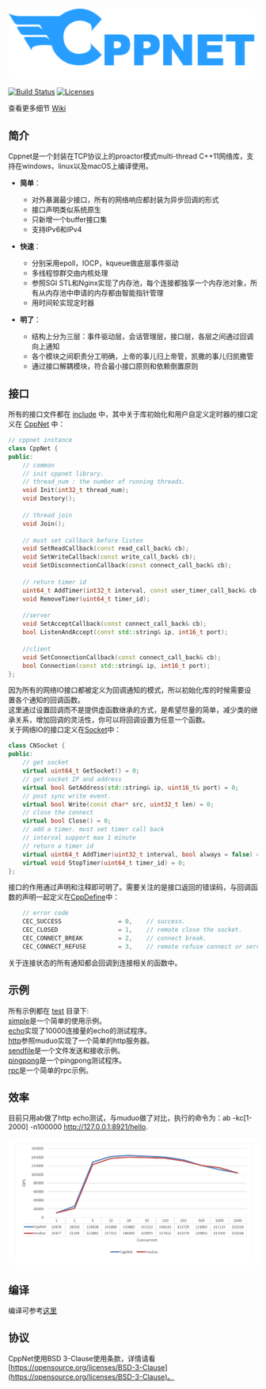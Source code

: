 <p align="left"><img width="500" src="./doc/image/logo.png" alt="cppnet logo"></p>

<p align="left">
    <a href="https://travis-ci.org/caozhiyi/CppNet"><img src="https://travis-ci.org/caozhiyi/CppNet.svg?branch=master" alt="Build Status"></a>
    <a href="https://opensource.org/licenses/BSD-3-Clause"><img src="https://img.shields.io/badge/license-bsd-orange.svg" alt="Licenses"></a>
</p> 

查看更多细节 [Wiki](https://github.com/caozhiyi/CppNet/wiki)

## 简介

Cppnet是一个封装在TCP协议上的proactor模式multi-thread C++11网络库，支持在windows，linux以及macOS上编译使用。     
 - **简单**：   
    + 对外暴漏最少接口，所有的网络响应都封装为异步回调的形式
    + 接口声明类似系统原生
    + 只新增一个buffer接口集
    + 支持IPv6和IPv4

- **快速**：    
    + 分别采用epoll，IOCP，kqueue做底层事件驱动
    + 多线程惊群交由内核处理
    + 参照SGI STL和Nginx实现了内存池，每个连接都独享一个内存池对象，所有从内存池中申请的内存都由智能指针管理
    + 用时间轮实现定时器

- **明了**： 
    + 结构上分为三层：事件驱动层，会话管理层，接口层，各层之间通过回调向上通知
    + 各个模块之间职责分工明确，上帝的事儿归上帝管，凯撒的事儿归凯撒管
    + 通过接口解耦模块，符合最小接口原则和依赖倒置原则

## 接口

所有的接口文件都在 [include](/include) 中，其中关于库初始化和用户自定义定时器的接口定义在 [CppNet](/include/CppNet.h) 中：   
```c++
// cppnet instance
class CppNet {
public:
    // common
    // init cppnet library.
    // thread_num : the number of running threads.
    void Init(int32_t thread_num);
    void Destory();

    // thread join
    void Join();

    // must set callback before listen
    void SetReadCallback(const read_call_back& cb);
    void SetWriteCallback(const write_call_back& cb);
    void SetDisconnectionCallback(const connect_call_back& cb);

    // return timer id
    uint64_t AddTimer(int32_t interval, const user_timer_call_back& cb, void* param = nullptr, bool always = false);
    void RemoveTimer(uint64_t timer_id);

    //server
    void SetAcceptCallback(const connect_call_back& cb);
    bool ListenAndAccept(const std::string& ip, int16_t port);

    //client
    void SetConnectionCallback(const connect_call_back& cb);
    bool Connection(const std::string& ip, int16_t port);
};
```
因为所有的网络IO接口都被定义为回调通知的模式，所以初始化库的时候需要设置各个通知的回调函数。     
这里通过设置回调而不是提供虚函数继承的方式，是希望尽量的简单，减少类的继承关系，增加回调的灵活性，你可以将回调设置为任意一个函数。      
关于网络IO的接口定义在[Socket](/include/Socket.h)中：   
```c++
class CNSocket {
public:
    // get socket
    virtual uint64_t GetSocket() = 0;
    // get socket IP and address
    virtual bool GetAddress(std::string& ip, uint16_t& port) = 0;
    // post sync write event.
    virtual bool Write(const char* src, uint32_t len) = 0;
    // close the connect
    virtual bool Close() = 0;
    // add a timer. must set timer call back
    // interval support max 1 minute
    // return a timer id
    virtual uint64_t AddTimer(uint32_t interval, bool always = false) = 0;
    virtual void StopTimer(uint64_t timer_id) = 0;
};
```
接口的作用通过声明和注释即可明了。需要关注的是接口返回的错误码，与回调函数的声明一起定义在[CppDefine](/include/CppDefine.h)中：
```c++
    // error code
    CEC_SUCCESS                = 0,    // success.
    CEC_CLOSED                 = 1,    // remote close the socket.
    CEC_CONNECT_BREAK          = 2,    // connect break.
    CEC_CONNECT_REFUSE         = 3,    // remote refuse connect or server not exist.
```
关于连接状态的所有通知都会回调到连接相关的函数中。    

## 示例

所有示例都在 [test](/test) 目录下:   
[simple](/test/simple)是一个简单的使用示例。   
[echo](/test/echo)实现了10000连接量的echo的测试程序。   
[http](/test/http)参照muduo实现了一个简单的http服务器。   
[sendfile](/test/sendfile)是一个文件发送和接收示例。   
[pingpong](/test/pingpong)是一个pingpong测试程序。   
[rpc](/test/rpc)是一个简单的rpc示例。   

## 效率
目前只用ab做了http echo测试，与muduo做了对比，执行的命令为：ab -kc[1-2000] -n100000 http://127.0.0.1:8921/hello.
<p align="left"><img width="896" src="./doc/image/muduo_vs_cppnet.png" alt="mudo vs cppnet"></p>


## 编译

编译可参考[这里](/doc/build/build_cn.md)

## 协议

CppNet使用BSD 3-Clause使用条款，详情请看[https://opensource.org/licenses/BSD-3-Clause](https://opensource.org/licenses/BSD-3-Clause)。
